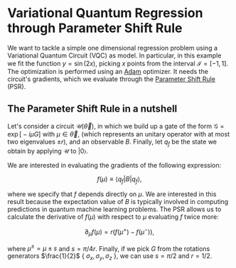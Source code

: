 # Variational Quantum Regression through Parameter Shift Rule

We want to tackle a simple one dimensional regression problem using a Variational Quantum Circuit (VQC) as model. In particular, in this example we 
fit the function $y = \sin (2x)$, picking $x$ points from the interval $\mathcal{I}=[-1,1]$. 
The optimization is performed using an [Adam](https://arxiv.org/abs/1412.6980) optimizer.
It needs the circuit's gradients, which we evaluate through the [Parameter Shift Rule](https://arxiv.org/abs/1811.11184) (PSR). 

## The Parameter Shift Rule in a nutshell

Let's consider a circuit $\mathcal{U}(\vec{\theta})$, in which we build up a gate of the form $\mathcal{G}=\exp \bigl[-i\mu G \bigr]$ with $\mu \in \vec{\theta}$,
(which represents an unitary operator with at most two eigenvalues $\pm r$), and an observable $B$.
Finally, let $q_f$ be the state we obtain by applying $\mathcal{U}$ to $| 0 \rangle$. 

We are interested in evaluating the gradients of the following expression:

$$ f(\mu) \equiv \langle q_f | B | q_f \rangle,$$

where we specify that $f$ depends directly on $\mu$. We are interested in this result because the expectation value of $B$ is typically involved 
in computing predictions in quantum machine learning problems. The PSR allows us to calculate the derivative of $f(\mu)$ with respect to $\mu$ evaluating
$f$ twice more:

$$ \partial_{\mu} f(\mu) = r \bigl( f(\mu^+) - f(\mu^-) \bigr), $$

where $\mu^{\pm}=\mu \pm s$ and $s = \pi/4 r$. Finally, if we pick $G$ from the rotations generators $\frac{1}{2}$ { $\sigma_x, \sigma_y, \sigma_z$ },
we can use $s=\pi/2$ and $r=1/2$.
